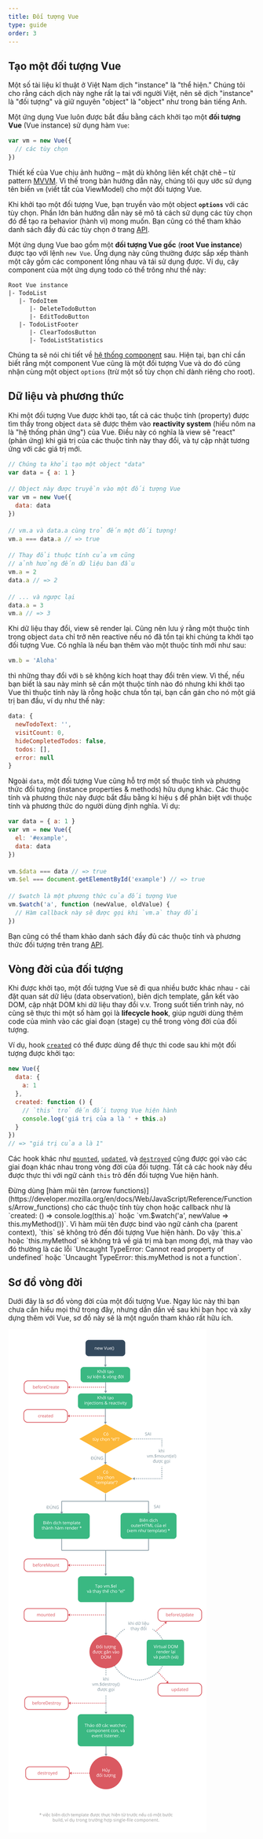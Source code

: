 ```yaml
---
title: Đối tượng Vue
type: guide
order: 3
---
```

## Tạo một đối tượng Vue

<p class="tip">Một số tài liệu kĩ thuật ở Việt Nam dịch "instance" là "thể hiện." Chúng tôi cho rằng cách dịch này nghe rất lạ tai với người Việt, nên sẽ dịch "instance" là "đối tượng" và giữ nguyên "object" là "object" như trong bản tiếng Anh.</p>

Một ứng dụng Vue luôn được bắt đầu bằng cách khởi tạo một **đối tượng Vue** (Vue instance) sử dụng hàm `Vue`:

```js
var vm = new Vue({
  // các tùy chọn
})
```

Thiết kế của Vue chịu ảnh hưởng – mặt dù không liên kết chặt chẽ – từ pattern [MVVM](https://en.wikipedia.org/wiki/Model_View_ViewModel). Vì thế trong bản hướng dẫn này, chúng tôi quy ước sử dụng tên biến `vm` (viết tắt của ViewModel) cho một đối tượng Vue.

Khi khởi tạo một đối tượng Vue, bạn truyền vào một object **`options`** với các tùy chọn. Phần lớn bản hướng dẫn này sẽ mô tả cách sử dụng các tùy chọn đó để tạo ra behavior (hành vi) mong muốn. Bạn cũng có thể tham khảo danh sách đầy đủ các tùy chọn ở trang [API](../api/#Options-Data).

Một ứng dụng Vue bao gồm một **đối tượng Vue gốc** (**root Vue instance**) được tạo với lệnh `new Vue`. Ứng dụng này cũng thường được sắp xếp thành một cây gồm các component lồng nhau và tái sử dụng được. Ví dụ, cây component của một ứng dụng todo có thể trông như thế này:

    Root Vue instance
    |- TodoList
       |- TodoItem
          |- DeleteTodoButton
          |- EditTodoButton
       |- TodoListFooter
          |- ClearTodosButton
          |- TodoListStatistics
    

Chúng ta sẽ nói chi tiết về [hệ thống component](components.html) sau. Hiện tại, bạn chỉ cần biết rằng một component Vue cũng là một đối tượng Vue và do đó cũng nhận cùng một object `options` (trừ một số tùy chọn chỉ dành riêng cho root).

## Dữ liệu và phương thức

Khi một đối tượng Vue được khởi tạo, tất cả các thuộc tính (property) được tìm thấy trong object `data` sẽ được thêm vào **reactivity system** (hiểu nôm na là "hệ thống phản ứng") của Vue. Điều này có nghĩa là view sẽ "react" (phản ứng) khi giá trị của các thuộc tính này thay đổi, và tự cập nhật tương ứng với các giá trị mới.

```js
// Chúng ta khởi tạo một object "data"
var data = { a: 1 }

// Object này được truyền vào một đối tượng Vue
var vm = new Vue({
  data: data
})

// vm.a và data.a cùng trỏ đến một đối tượng!
vm.a === data.a // => true

// Thay đổi thuộc tính của vm cũng
// ảnh hưởng đến dữ liệu ban đầu
vm.a = 2
data.a // => 2

// ... và ngược lại
data.a = 3
vm.a // => 3
```

Khi dữ liệu thay đổi, view sẽ render lại. Cũng nên lưu ý rằng một thuộc tính trong object `data` chỉ trở nên reactive nếu nó đã tồn tại khi chúng ta khởi tạo đối tượng Vue. Có nghĩa là nếu bạn thêm vào một thuộc tính mới như sau:

```js
vm.b = 'Aloha'
```

thì những thay đổi với `b` sẽ không kích hoạt thay đổi trên view. Vì thế, nếu bạn biết là sau này mình sẽ cần một thuộc tính nào đó nhưng khi khởi tạo Vue thì thuộc tính này là rỗng hoặc chưa tồn tại, bạn cần gán cho nó một giá trị ban đầu, ví dụ như thế này:

```js
data: {
  newTodoText: '',
  visitCount: 0,
  hideCompletedTodos: false,
  todos: [],
  error: null
}
```

Ngoài `data`, một đối tượng Vue cũng hỗ trợ một số thuộc tính và phương thức đối tượng (instance properties & methods) hữu dụng khác. Các thuộc tính và phương thức này được bắt đầu bằng kí hiệu `$` để phân biệt với thuộc tính và phương thức do người dùng định nghĩa. Ví dụ:

```js
var data = { a: 1 }
var vm = new Vue({
  el: '#example',
  data: data
})

vm.$data === data // => true
vm.$el === document.getElementById('example') // => true

// $watch là một phương thức của đối tượng Vue
vm.$watch('a', function (newValue, oldValue) {
  // Hàm callback này sẽ được gọi khi `vm.a` thay đổi
})
```

Bạn cũng có thể tham khảo danh sách đầy đủ các thuộc tính và phương thức đối tượng trên trang [API](../api/#Instance-Properties).

## Vòng đời của đối tượng

Khi được khởi tạo, một đối tượng Vue sẽ đi qua nhiều bước khác nhau - cài đặt quan sát dữ liệu (data observation), biên dịch template, gắn kết vào DOM, cập nhật DOM khi dữ liệu thay đổi v.v. Trong suốt tiến trình này, nó cũng sẽ thực thi một số hàm gọi là **lifecycle hook**, giúp người dùng thêm code của mình vào các giai đoạn (stage) cụ thể trong vòng đời của đối tượng.

Ví dụ, hook [`created`](../api/#created) có thể được dùng để thực thi code sau khi một đối tượng được khởi tạo:

```js
new Vue({
  data: {
    a: 1
  },
  created: function () {
    // `this` trỏ đến đối tượng Vue hiện hành
    console.log('giá trị của a là ' + this.a)
  }
})
// => "giá trị của a là 1"
```

Các hook khác như [`mounted`](../api/#mounted), [`updated`](../api/#updated), và [`destroyed`](../api/#destroyed) cũng được gọi vào các giai đoạn khác nhau trong vòng đời của đối tượng. Tất cả các hook này đều được thực thi với ngữ cảnh `this` trỏ đến đối tượng Vue hiện hành.

<p class="tip">Đừng dùng [hàm mũi tên (arrow functions)](https://developer.mozilla.org/en/docs/Web/JavaScript/Reference/Functions/Arrow_functions) cho các thuộc tính tùy chọn hoặc callback như là `created: () => console.log(this.a)` hoặc `vm.$watch('a', newValue => this.myMethod())`. Vì hàm mũi tên được bind vào ngữ cảnh cha (parent context), `this` sẽ không trỏ đến đối tượng Vue hiện hành. Do vậy `this.a` hoặc `this.myMethod` sẽ không trả về giá trị mà bạn mong đợi, mà thay vào đó thường là các lỗi `Uncaught TypeError: Cannot read property of undefined` hoặc `Uncaught TypeError: this.myMethod is not a function`.</p>

## Sơ đồ vòng đời

Dưới đây là sơ đồ vòng đời của một đối tượng Vue. Ngay lúc này thì bạn chưa cần hiểu mọi thứ trong đây, nhưng dần dần về sau khi bạn học và xây dựng thêm với Vue, sơ đồ này sẽ là một nguồn tham khảo rất hữu ích.

![Vòng đời của một đối tượng Vue](/images/lifecycle.png)